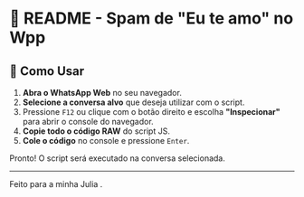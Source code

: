 # 📜 README - Spam de "Eu te amo" no Wpp 


## 🚀 Como Usar

1. **Abra o WhatsApp Web** no seu navegador.
2. **Selecione a conversa alvo** que deseja utilizar com o script.
3. Pressione `F12` ou clique com o botão direito e escolha **"Inspecionar"** para abrir o console do navegador.
4. **Copie todo o código RAW** do script JS.
5. **Cole o código** no console e pressione `Enter`.

Pronto! O script será executado na conversa selecionada.


---
Feito para a minha Julia
.